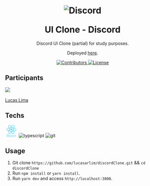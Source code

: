 <h1 align="center">
  <p>
    <img src="https://www.vectorlogo.zone/logos/discordapp/discordapp-official.svg" alt="Discord">
  </p>
  UI Clone - Discord
</h1>

<p align="center">Discord UI Clone (partial) for study purposes.</p>
<p align="center">Deployed <a href="https://discord-clone-template.netlify.app/">here</a>.</p>

<p align="center">
  <a href="https://github.com/Rocketseat/youtube-clone-discord/graphs/contributors">
    <img src="https://img.shields.io/github/contributors/lucasarlim/discordClone?color=%237159c1&logoColor=%237159c1&style=flat" alt="Contributors">
  </a>
  <a href="https://opensource.org/licenses/MIT">
    <img src="https://img.shields.io/github/license/lucasarlim/discordClone?color=%237159c1&logo=mit" alt="License">
  </a>
</p>

## Participants 

[<img src="https://avatars.githubusercontent.com/u/70279700?v=4" width="144px;"/>](https://github.com/lucasarlim) 


[Lucas Lima](https://github.com/lucasarlim)

## Techs

<p align="left">
  <img src="https://raw.githubusercontent.com/devicons/devicon/master/icons/react/react-original-wordmark.svg" alt="react" width="40" height="40"/> 
  <img src="https://www.vectorlogo.zone/logos/typescriptlang/typescriptlang-icon.svg" alt="typescript" width="40" height="40"/> 
  <img src="https://www.vectorlogo.zone/logos/git-scm/git-scm-icon.svg" alt="git" width="40" height="40"/> 
</p>

## Usage 

1. Git clone `https://github.com/lucasarlim/discordClone.git` && `cd discordClone`
2. Run `npm install` or `yarn install`.<br />
3. Run `yarn dev` and access `http://localhost:3000`.<br />
